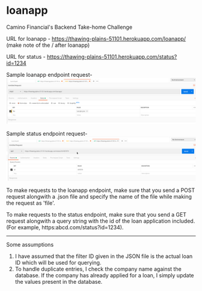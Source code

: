 # loanapp
Camino Financial's Backend Take-home Challenge

URL for loanapp - https://thawing-plains-51101.herokuapp.com/loanapp/ (make note of the / after loanapp)

URL for status - https://thawing-plains-51101.herokuapp.com/status?id=1234

Sample loanapp endpoint request-
![](images/POST.png)

Sample status endpoint request-
![](images/GET.png)

To make requests to the loanapp endpoint, make sure that you send a POST request alongwith a .json file and specify the name of the file while making the request as 'file'.

To make requests to the status endpoint, make sure that you send a GET request alongwith a query string with the id of the loan application included.(For example, https:abcd.com/status?id=1234).

-------------------------------------------------------------------------------------------------------------------------------
Some assumptions

1. I have assumed that the filter ID given in the JSON file is the actual loan ID which will be used for querying.
2. To handle duplicate entries, I check the company name against the database. If the company has already applied for a loan, I simply update the values present in the database.
